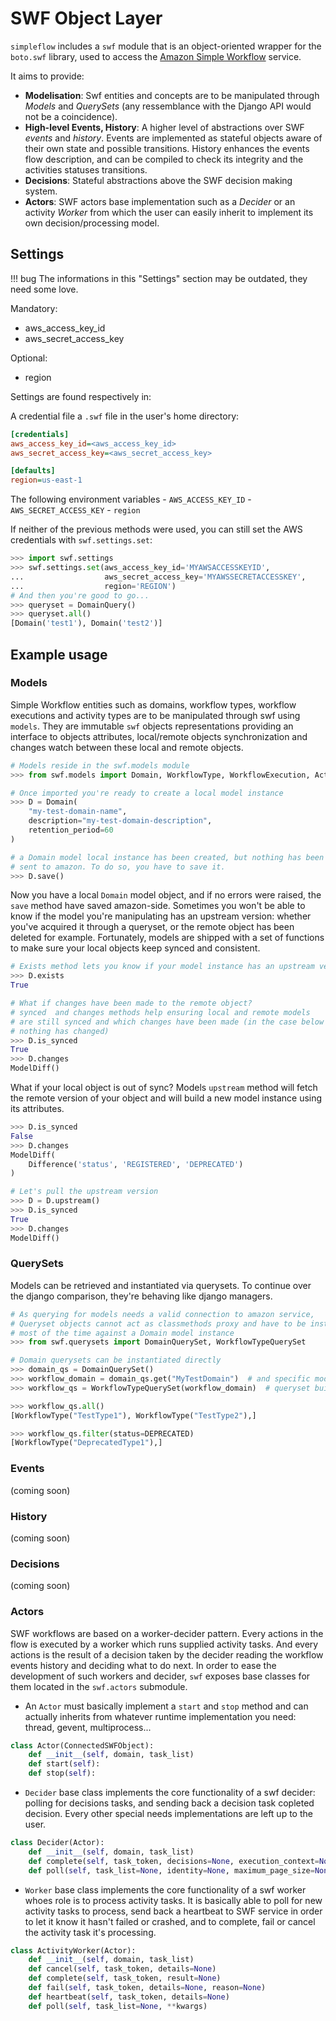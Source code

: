 SWF Object Layer
================

`simpleflow` includes a `swf` module that is an object-oriented wrapper for the
`boto.swf` library, used to access the [Amazon Simple Workflow](http://aws.amazon.com/swf) service.

It aims to provide:

- **Modelisation**: Swf entities and concepts are to be manipulated through *Models* and
  *QuerySets* (any ressemblance with the Django API would not be a coincidence).
- **High-level Events, History**: A higher level of abstractions over SWF *events* and
  *history*. Events are implemented as stateful objects aware of their own state and
  possible transitions. History enhances the events flow description, and can be
  compiled to check its integrity and the activities statuses transitions.
- **Decisions**: Stateful abstractions above the SWF decision making system.
- **Actors**: SWF actors base implementation such as a *Decider* or an activity
  *Worker* from which the user can easily inherit to implement its own
  decision/processing model.


Settings
--------

!!! bug
    The informations in this "Settings" section may be outdated, they need some love.


Mandatory:

- aws_access_key_id
- aws_secret_access_key

Optional:

- region


Settings are found respectively in:

A credential file a `.swf` file in the user's home directory:

```ini
[credentials]
aws_access_key_id=<aws_access_key_id>
aws_secret_access_key=<aws_secret_access_key>

[defaults]
region=us-east-1
```

The following environment variables
    - `AWS_ACCESS_KEY_ID`
    - `AWS_SECRET_ACCESS_KEY`
    - `region`

If neither of the previous methods were used, you can still set the AWS credentials with `swf.settings.set`:

```python
>>> import swf.settings
>>> swf.settings.set(aws_access_key_id='MYAWSACCESSKEYID',
...                  aws_secret_access_key='MYAWSSECRETACCESSKEY',
...                  region='REGION')
# And then you're good to go...
>>> queryset = DomainQuery()
>>> queryset.all()
[Domain('test1'), Domain('test2')]
```


Example usage
-------------

### Models

Simple Workflow entities such as domains, workflow types, workflow executions and activity types are to be
manipulated through swf using `models`. They are immutable `swf` objects representations providing an
interface to objects attributes, local/remote objects synchronization and changes watch between these
local and remote objects.

```python
# Models reside in the swf.models module
>>> from swf.models import Domain, WorkflowType, WorkflowExecution, ActivityType

# Once imported you're ready to create a local model instance
>>> D = Domain(
    "my-test-domain-name",
    description="my-test-domain-description",
    retention_period=60
)

# a Domain model local instance has been created, but nothing has been
# sent to amazon. To do so, you have to save it.
>>> D.save()
```

Now you have a local `Domain` model object, and if no errors were raised, the `save` method have saved
amazon-side. Sometimes you won't be able to know if the model you're manipulating has an upstream version:
whether you've acquired it through a queryset, or the remote object has been deleted for example.
Fortunately, models are shipped with a set of functions to make sure your local objects keep synced and
consistent.

```python
# Exists method lets you know if your model instance has an upstream version
>>> D.exists
True

# What if changes have been made to the remote object?
# synced  and changes methods help ensuring local and remote models
# are still synced and which changes have been made (in the case below
# nothing has changed)
>>> D.is_synced
True
>>> D.changes
ModelDiff()

```


What if your local object is out of sync? Models `upstream` method will fetch the remote version of
your object and will build a new model instance using its attributes.

```python
>>> D.is_synced
False
>>> D.changes
ModelDiff(
    Difference('status', 'REGISTERED', 'DEPRECATED')
)

# Let's pull the upstream version
>>> D = D.upstream()
>>> D.is_synced
True
>>> D.changes
ModelDiff()
```

### QuerySets

Models can be retrieved and instantiated via querysets. To continue over the django comparison,
they're behaving like django managers.

```python
# As querying for models needs a valid connection to amazon service,
# Queryset objects cannot act as classmethods proxy and have to be instantiated;
# most of the time against a Domain model instance
>>> from swf.querysets import DomainQuerySet, WorkflowTypeQuerySet

# Domain querysets can be instantiated directly
>>> domain_qs = DomainQuerySet()
>>> workflow_domain = domain_qs.get("MyTestDomain")  # and specific model retieved via .get method
>>> workflow_qs = WorkflowTypeQuerySet(workflow_domain)  # queryset built against model instance example

>>> workflow_qs.all()
[WorkflowType("TestType1"), WorkflowType("TestType2"),]

>>> workflow_qs.filter(status=DEPRECATED)
[WorkflowType("DeprecatedType1"),]
```


### Events

(coming soon)


### History

(coming soon)


### Decisions

(coming soon)


### Actors

SWF workflows are based on a worker-decider pattern. Every actions in the flow is executed by a worker
which runs supplied activity tasks. And every actions is the result of a decision taken by the decider
reading the workflow events history and deciding what to do next. In order to ease the development of
such workers and decider, `swf` exposes base classes for them located in the `swf.actors` submodule.

* An `Actor` must basically implement a `start` and `stop` method and can actually inherits from whatever
  runtime implementation you need: thread, gevent, multiprocess...

```python
class Actor(ConnectedSWFObject):
    def __init__(self, domain, task_list)
    def start(self):
    def stop(self):
```

* `Decider` base class implements the core functionality of a swf decider: polling for decisions tasks,
  and sending back a decision task copleted decision. Every other special needs implementations are left
  up to the user.

```python
class Decider(Actor):
    def __init__(self, domain, task_list)
    def complete(self, task_token, decisions=None, execution_context=None)
    def poll(self, task_list=None, identity=None, maximum_page_size=None)
```

* `Worker` base class implements the core functionality of a swf worker whoes role is to process activity
  tasks. It is basically able to poll for new activity tasks to process, send back a heartbeat to SWF
  service in order to let it know it hasn't failed or crashed, and to complete, fail or cancel the activity
  task it's processing.

```python
class ActivityWorker(Actor):
    def __init__(self, domain, task_list)
    def cancel(self, task_token, details=None)
    def complete(self, task_token, result=None)
    def fail(self, task_token, details=None, reason=None)
    def heartbeat(self, task_token, details=None)
    def poll(self, task_list=None, **kwargs)
```
